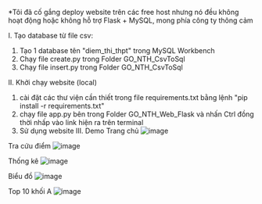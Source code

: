 *Tôi đã cố gắng deploy website trên các free host nhưng nó đều không hoạt động hoặc không hỗ trợ Flask + MySQL, mong phía công ty thông cảm

I. Tạo database từ file csv:
  1. Tạo 1 database tên "diem_thi_thpt" trong MySQL Workbench
  2. Chạy file create.py trong Folder GO_NTH_CsvToSql
  3. Chạy file insert.py trong Folder GO_NTH_CsvToSql

II. Khởi chạy website (local)
  1. cài đặt các thư viện cần thiết trong file requirements.txt bằng lệnh "pip install -r requirements.txt"
  2. chạy file app.py bên trong Folder GO_NTH_Web_Flask và nhấn Ctrl đồng thời nhấp vào link hiện ra trên terminal
  3. Sử dụng website
III. Demo
Trang chủ
![image](https://github.com/user-attachments/assets/552d3b33-dfd4-4a4e-ac3e-958eca935734)

Tra cứu điểm
![image](https://github.com/user-attachments/assets/9eedde28-27ca-4e80-afc1-e315acb1d379)

Thống kê
![image](https://github.com/user-attachments/assets/752bbc70-047c-41a4-970d-d46efe6716a0)

Biểu đồ
![image](https://github.com/user-attachments/assets/7974b1c7-c273-490f-8b07-123b7ddcc4e7)

Top 10 khối A
![image](https://github.com/user-attachments/assets/ae0cebeb-12a4-4c0b-a427-216191ba314e)





